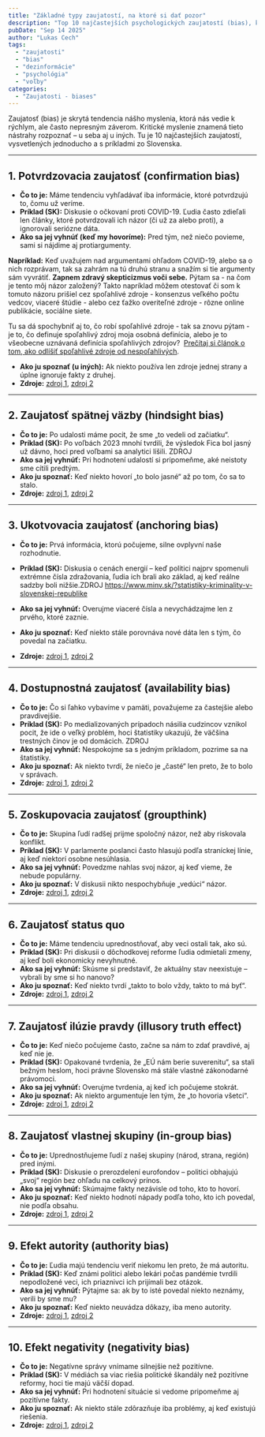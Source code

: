 ```yaml
---
title: "Základné typy zaujatostí, na ktoré si dať pozor"
description: "Top 10 najčastejších psychologických zaujatostí (bias), ktoré ovplyvňujú naše myslenie. Jednoduché vysvetlenia, príklady zo Slovenska a tipy, ako sa brániť manipulácii a dezinformáciám."
pubDate: "Sep 14 2025"
author: "Lukas Cech"
tags:
  - "zaujatosti"
  - "bias"
  - "dezinformácie"
  - "psychológia"
  - "voľby"
categories:
  - "Zaujatosti - biases"
---
```



Zaujatosť (bias) je skrytá tendencia nášho myslenia, ktorá nás vedie k rýchlym, ale často nepresným záverom. Kritické myslenie znamená tieto nástrahy rozpoznať – u seba aj u iných. Tu je 10 najčastejších zaujatostí, vysvetlených jednoducho a s príkladmi zo Slovenska.

---

## 1. Potvrdzovacia zaujatosť (confirmation bias)
- **Čo to je:** Máme tendenciu vyhľadávať iba informácie, ktoré potvrdzujú to, čomu už veríme.  
- **Príklad (SK):** Diskusie o očkovaní proti COVID-19. Ľudia často zdieľali len články, ktoré potvrdzovali ich názor (či už za alebo proti), a ignorovali seriózne dáta.  
- **Ako sa jej vyhnúť (keď my hovoríme):** Pred tým, než niečo povieme, sami si nájdime aj protiargumenty.

<aside class="callout callout--info">
<b>Napríklad:</b> Keď uvažujem nad argumentami ohľadom COVID-19, alebo sa o nich rozprávam, tak sa zahrám na tú druhú stranu a snažím si tie argumenty sám vyvrátiť. <b>Zapnem zdravý skepticizmus voči sebe.</b> Pýtam sa - na čom je tento môj názor založený? Takto napríklad môžem otestovať či som k tomuto názoru prišiel cez spoľahlivé zdroje - konsenzus veľkého počtu vedcov, viaceré štúdie - alebo cez ťažko overiteľné zdroje - rôzne online publikácie, sociálne siete.

Tu sa dá spochybniť aj to, čo robí spoľahlivé zdroje - tak sa znovu pýtam - je to, čo definuje spoľahlivý zdroj moja osobná definícia, alebo je to všeobecne uznávaná definícia spoľahlivých zdrojov? <HandRight style="--icon-size: 30px; margin-right: .25em;"></HandRight> <a href="/blog/ako-odlisit-spolahlive-zdroje-informacii-od-nespolahlivych/"> Prečítaj si článok o tom, ako odlíšiť spoľahlivé zdroje od nespoľahlivých</a>.
</aside>

- **Ako ju spoznať (u iných):** Ak niekto používa len zdroje jednej strany a úplne ignoruje fakty z druhej.  
- **Zdroje:** <a href="https://en.wikipedia.org/wiki/Confirmation_bias" target="_blank" rel="noopener noreferrer">zdroj 1</a>, <a href="https://sk.wikipedia.org/wiki/Potvrdzovacia_zaujatosť" target="_blank" rel="noopener noreferrer">zdroj 2</a>

---

## 2. Zaujatosť spätnej väzby (hindsight bias)
- **Čo to je:** Po udalosti máme pocit, že sme „to vedeli od začiatku“.  
- **Príklad (SK):** Po voľbách 2023 mnohí tvrdili, že výsledok Fica bol jasný už dávno, hoci pred voľbami sa analytici líšili.  <span class="text-red-500">ZDROJ</span>
- **Ako sa jej vyhnúť:** Pri hodnotení udalostí si pripomeňme, aké neistoty sme cítili predtým.  
- **Ako ju spoznať:** Keď niekto hovorí „to bolo jasné“ až po tom, čo sa to stalo.  
- **Zdroje:** <a href="https://en.wikipedia.org/wiki/Hindsight_bias" target="_blank" rel="noopener noreferrer">zdroj 1</a>, <a href="https://sk.wikipedia.org/wiki/Hindsight_bias" target="_blank" rel="noopener noreferrer">zdroj 2</a>

---

## 3. Ukotvovacia zaujatosť (anchoring bias)
- **Čo to je:** Prvá informácia, ktorú počujeme, silne ovplyvní naše rozhodnutie.  
- **Príklad (SK):** Diskusia o cenách energií – keď politici najprv spomenuli extrémne čísla zdražovania, ľudia ich brali ako základ, aj keď reálne sadzby boli nižšie.<span class="text-red-500">ZDROJ</span>
https://www.minv.sk/?statistiky-kriminality-v-slovenskej-republike

- **Ako sa jej vyhnúť:** Overujme viaceré čísla a nevychádzajme len z prvého, ktoré zaznie.  
- **Ako ju spoznať:** Keď niekto stále porovnáva nové dáta len s tým, čo povedal na začiatku.  
- **Zdroje:** <a href="https://en.wikipedia.org/wiki/Anchoring" target="_blank" rel="noopener noreferrer">zdroj 1</a>, <a href="https://sk.wikipedia.org/wiki/Ukotvovacia_heuristika" target="_blank" rel="noopener noreferrer">zdroj 2</a>

---

## 4. Dostupnostná zaujatosť (availability bias)
- **Čo to je:** Čo si ľahko vybavíme v pamäti, považujeme za častejšie alebo pravdivejšie.  
- **Príklad (SK):** Po medializovaných prípadoch násilia cudzincov vznikol pocit, že ide o veľký problém, hoci štatistiky ukazujú, že väčšina trestných činov je od domácich.  <span class="text-red-500">ZDROJ</span>
- **Ako sa jej vyhnúť:** Nespokojme sa s jedným príkladom, pozrime sa na štatistiky.  
- **Ako ju spoznať:** Ak niekto tvrdí, že niečo je „časté“ len preto, že to bolo v správach.  
- **Zdroje:** <a href="https://en.wikipedia.org/wiki/Availability_heuristic" target="_blank" rel="noopener noreferrer">zdroj 1</a>, <a href="https://sk.wikipedia.org/wiki/Dostupnostná_heuristika" target="_blank" rel="noopener noreferrer">zdroj 2</a>

---

## 5. Zoskupovacia zaujatosť (groupthink)
- **Čo to je:** Skupina ľudí radšej prijme spoločný názor, než aby riskovala konflikt.  
- **Príklad (SK):** V parlamente poslanci často hlasujú podľa straníckej línie, aj keď niektorí osobne nesúhlasia.  
- **Ako sa jej vyhnúť:** Povedzme nahlas svoj názor, aj keď vieme, že nebude populárny.  
- **Ako ju spoznať:** V diskusii nikto nespochybňuje „vedúci“ názor.  
- **Zdroje:** <a href="https://en.wikipedia.org/wiki/Groupthink" target="_blank" rel="noopener noreferrer">zdroj 1</a>, <a href="https://sk.wikipedia.org/wiki/Groupthink" target="_blank" rel="noopener noreferrer">zdroj 2</a>

---

## 6. Zaujatosť status quo
- **Čo to je:** Máme tendenciu uprednostňovať, aby veci ostali tak, ako sú.  
- **Príklad (SK):** Pri diskusii o dôchodkovej reforme ľudia odmietali zmeny, aj keď boli ekonomicky nevyhnutné.  
- **Ako sa jej vyhnúť:** Skúsme si predstaviť, že aktuálny stav neexistuje – vybrali by sme si ho nanovo?  
- **Ako ju spoznať:** Keď niekto tvrdí „takto to bolo vždy, takto to má byť“.  
- **Zdroje:** <a href="https://en.wikipedia.org/wiki/Status_quo_bias" target="_blank" rel="noopener noreferrer">zdroj 1</a>, <a href="https://sk.wikipedia.org/wiki/Status_quo_bias" target="_blank" rel="noopener noreferrer">zdroj 2</a>

---

## 7. Zaujatosť ilúzie pravdy (illusory truth effect)
- **Čo to je:** Keď niečo počujeme často, začne sa nám to zdať pravdivé, aj keď nie je.  
- **Príklad (SK):** Opakované tvrdenia, že „EÚ nám berie suverenitu“, sa stali bežným heslom, hoci právne Slovensko má stále vlastné zákonodarné právomoci.  
- **Ako sa jej vyhnúť:** Overujme tvrdenia, aj keď ich počujeme stokrát.  
- **Ako ju spoznať:** Ak niekto argumentuje len tým, že „to hovoria všetci“.  
- **Zdroje:** <a href="https://en.wikipedia.org/wiki/Illusory_truth_effect" target="_blank" rel="noopener noreferrer">zdroj 1</a>, <a href="https://sk.wikipedia.org/wiki/Ilúzia_pravdy" target="_blank" rel="noopener noreferrer">zdroj 2</a>

---

## 8. Zaujatosť vlastnej skupiny (in-group bias)
- **Čo to je:** Uprednostňujeme ľudí z našej skupiny (národ, strana, región) pred inými.  
- **Príklad (SK):** Diskusie o prerozdelení eurofondov – politici obhajujú „svoj“ región bez ohľadu na celkový prínos.  
- **Ako sa jej vyhnúť:** Skúmajme fakty nezávisle od toho, kto to hovorí.  
- **Ako ju spoznať:** Keď niekto hodnotí nápady podľa toho, kto ich povedal, nie podľa obsahu.  
- **Zdroje:** <a href="https://en.wikipedia.org/wiki/In-group_favoritism" target="_blank" rel="noopener noreferrer">zdroj 1</a>, <a href="https://sk.wikipedia.org/wiki/In-group_bias" target="_blank" rel="noopener noreferrer">zdroj 2</a>

---

## 9. Efekt autority (authority bias)
- **Čo to je:** Ľudia majú tendenciu veriť niekomu len preto, že má autoritu.  
- **Príklad (SK):** Keď známi politici alebo lekári počas pandémie tvrdili nepodložené veci, ich priaznivci ich prijímali bez otázok.  
- **Ako sa jej vyhnúť:** Pýtajme sa: ak by to isté povedal niekto neznámy, verili by sme mu?  
- **Ako ju spoznať:** Keď niekto neuvádza dôkazy, iba meno autority.  
- **Zdroje:** <a href="https://en.wikipedia.org/wiki/Authority_bias" target="_blank" rel="noopener noreferrer">zdroj 1</a>, <a href="https://sk.wikipedia.org/wiki/Authority_bias" target="_blank" rel="noopener noreferrer">zdroj 2</a>

---

## 10. Efekt negativity (negativity bias)
- **Čo to je:** Negatívne správy vnímame silnejšie než pozitívne.  
- **Príklad (SK):** V médiách sa viac riešia politické škandály než pozitívne reformy, hoci tie majú väčší dopad.  
- **Ako sa jej vyhnúť:** Pri hodnotení situácie si vedome pripomeňme aj pozitívne fakty.  
- **Ako ju spoznať:** Ak niekto stále zdôrazňuje iba problémy, aj keď existujú riešenia.  
- **Zdroje:** <a href="https://en.wikipedia.org/wiki/Negativity_bias" target="_blank" rel="noopener noreferrer">zdroj 1</a>, <a href="https://sk.wikipedia.org/wiki/Negativity_bias" target="_blank" rel="noopener noreferrer">zdroj 2</a>
